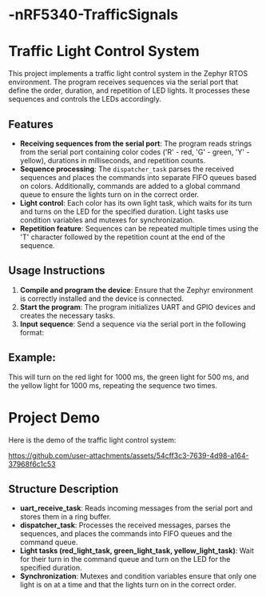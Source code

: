 # -nRF5340-TrafficSignals

# Traffic Light Control System

This project implements a traffic light control system in the Zephyr RTOS environment. The program receives sequences via the serial port that define the order, duration, and repetition of LED lights. It processes these sequences and controls the LEDs accordingly.

## Features

- **Receiving sequences from the serial port**: The program reads strings from the serial port containing color codes ('R' - red, 'G' - green, 'Y' - yellow), durations in milliseconds, and repetition counts.
- **Sequence processing**: The `dispatcher_task` parses the received sequences and places the commands into separate FIFO queues based on colors. Additionally, commands are added to a global command queue to ensure the lights turn on in the correct order.
- **Light control**: Each color has its own light task, which waits for its turn and turns on the LED for the specified duration. Light tasks use condition variables and mutexes for synchronization.
- **Repetition feature**: Sequences can be repeated multiple times using the 'T' character followed by the repetition count at the end of the sequence.

## Usage Instructions

1. **Compile and program the device**: Ensure that the Zephyr environment is correctly installed and the device is connected.
2. **Start the program**: The program initializes UART and GPIO devices and creates the necessary tasks.
3. **Input sequence**: Send a sequence via the serial port in the following format:


## Example:

This will turn on the red light for 1000 ms, the green light for 500 ms, and the yellow light for 1000 ms, repeating the sequence two times.
# Project Demo

Here is the demo of the traffic light control system:

https://github.com/user-attachments/assets/54cff3c3-7639-4d98-a164-37968f6c1c53



## Structure Description

- **uart_receive_task**: Reads incoming messages from the serial port and stores them in a ring buffer.
- **dispatcher_task**: Processes the received messages, parses the sequences, and places the commands into FIFO queues and the command queue.
- **Light tasks (red_light_task, green_light_task, yellow_light_task)**: Wait for their turn in the command queue and turn on the LED for the specified duration.
- **Synchronization**: Mutexes and condition variables ensure that only one light is on at a time and that the lights turn on in the correct order.

